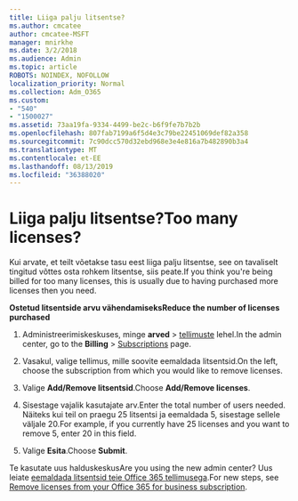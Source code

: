 ```yaml
---
title: Liiga palju litsentse?
ms.author: cmcatee
author: cmcatee-MSFT
manager: mnirkhe
ms.date: 3/2/2018
ms.audience: Admin
ms.topic: article
ROBOTS: NOINDEX, NOFOLLOW
localization_priority: Normal
ms.collection: Adm_O365
ms.custom:
- "540"
- "1500027"
ms.assetid: 73aa19fa-9334-4499-be2c-b6f9fe7b7b2b
ms.openlocfilehash: 807fab7199a6f5d4e3c79be22451069def82a358
ms.sourcegitcommit: 7c90dcc570d32ebd968e3e4e816a7b482890b3a4
ms.translationtype: MT
ms.contentlocale: et-EE
ms.lasthandoff: 08/13/2019
ms.locfileid: "36388020"
---
```

# <a name="too-many-licenses"></a><span data-ttu-id="e0ebc-102">Liiga palju litsentse?</span><span class="sxs-lookup"><span data-stu-id="e0ebc-102">Too many licenses?</span></span>

<span data-ttu-id="e0ebc-103">Kui arvate, et teilt võetakse tasu eest liiga palju litsentse, see on tavaliselt tingitud võttes osta rohkem litsentse, siis peate.</span><span class="sxs-lookup"><span data-stu-id="e0ebc-103">If you think you're being billed for too many licenses, this is usually due to having purchased more licenses then you need.</span></span>
  
<span data-ttu-id="e0ebc-104">**Ostetud litsentside arvu vähendamiseks**</span><span class="sxs-lookup"><span data-stu-id="e0ebc-104">**Reduce the number of licenses purchased**</span></span>
  
1. <span data-ttu-id="e0ebc-105">Administreerimiskeskuses, minge **arved** \> [tellimuste](https://go.microsoft.com/fwlink/p/?linkid=842054) lehel.</span><span class="sxs-lookup"><span data-stu-id="e0ebc-105">In the admin center, go to the **Billing** \> [Subscriptions](https://go.microsoft.com/fwlink/p/?linkid=842054) page.</span></span>

2. <span data-ttu-id="e0ebc-106">Vasakul, valige tellimus, mille soovite eemaldada litsentsid.</span><span class="sxs-lookup"><span data-stu-id="e0ebc-106">On the left, choose the subscription from which you would like to remove licenses.</span></span>

3. <span data-ttu-id="e0ebc-107">Valige **Add/Remove litsentsid**.</span><span class="sxs-lookup"><span data-stu-id="e0ebc-107">Choose **Add/Remove licenses**.</span></span>

4. <span data-ttu-id="e0ebc-108">Sisestage vajalik kasutajate arv.</span><span class="sxs-lookup"><span data-stu-id="e0ebc-108">Enter the total number of users needed.</span></span> <span data-ttu-id="e0ebc-109">Näiteks kui teil on praegu 25 litsentsi ja eemaldada 5, sisestage sellele väljale 20.</span><span class="sxs-lookup"><span data-stu-id="e0ebc-109">For example, if you currently have 25 licenses and you want to remove 5, enter 20 in this field.</span></span>

5. <span data-ttu-id="e0ebc-110">Valige **Esita**.</span><span class="sxs-lookup"><span data-stu-id="e0ebc-110">Choose **Submit**.</span></span>

<span data-ttu-id="e0ebc-111">Te kasutate uus halduskeskus</span><span class="sxs-lookup"><span data-stu-id="e0ebc-111">Are you using the new admin center?</span></span> <span data-ttu-id="e0ebc-112">Uus leiate [eemaldada litsentsid teie Office 365 tellimusega](https://docs.microsoft.com/en-us/office365/admin/subscriptions-and-billing/remove-licenses-from-subscription).</span><span class="sxs-lookup"><span data-stu-id="e0ebc-112">For new steps, see [Remove licenses from your Office 365 for business subscription](https://docs.microsoft.com/en-us/office365/admin/subscriptions-and-billing/remove-licenses-from-subscription).</span></span>